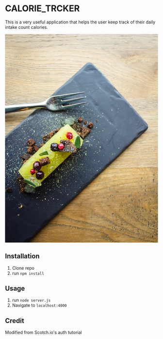 # CALORIE_TRCKER

This is a very useful application that helps the user keep track of their daily intake count calories.




![alt tag](chef1.jpg)

## Installation

1. Clone repo
2. run `npm install`

## Usage

1. run `node server.js`
2. Navigate to `localhost:4000`

## Credit

Modified from Scotch.io's auth tutorial
